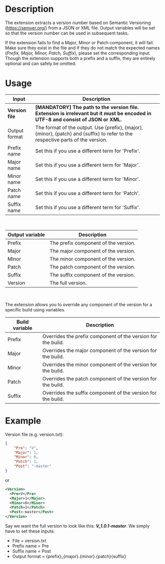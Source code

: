 # Description
The extension extracts a version number based on Semantic Versioning (https://semver.org/) from a JSON or XML file.
Output variables will be set so that the version number can be used in subsequent tasks.

If the extension fails to find a Major, Minor or Patch component, it will fail. Make sure they exist in the file and if they do not match the expected names (*Prefix, Major, Minor, Patch, Suffix*), please set the corresponding input.
Though the extension supports both a prefix and a suffix, they are entirely optional and can safely be omitted.

#  Usage
| Input | Description |
| ------ | ------ |
| **Version file** | **[MANDATORY] The path to the version file. Extension is irrelevant but it must be encoded in UTF-8 and consist of JSON or XML.**|
| Output format | The format of the output. Use {prefix}, {major}, {minor}, {patch} and {suffix} to refer to the respective parts of the version. |
| Prefix name | Set this if you use a different term for 'Prefix'. |
| Major name | Set this if you use a different term for 'Major'. |
| Minor name | Set this if you use a different term for 'Minor'. |
| Patch name | Set this if you use a different term for 'Patch'. |
| Suffix name | Set this if you use a different term for 'Suffix'. |

&nbsp;

| Output variable | Description |
| ------ | ------ |
| Prefix | The prefix component of the version. |
| Major | The major component of the version. |
| Minor | The minor component of the version. |
| Patch | The patch component of the version. |
| Suffix | The suffix component of the version. |
| Version | The full version. |

&nbsp;

The extension allows you to override any component of the version for a specific build using variables.

| Build variable | Description |
| ------ | ------ |
| Prefix | Overrides the prefix component of the version for the build. |
| Major | Overrides the major component of the version for the build. |
| Minor | Overrides the minor component of the version for the build. |
| Patch | Overrides the patch component of the version for the build. |
| Suffix | Overrides the suffix component of the version for the build. |

# Example
Version file (e.g. version.txt):
```json
{
    "Pre": "V",
    "Major": 1,
    "Minor": 0,
    "Patch": 1,
    "Post": "-master"
}
```
or
```xml
<Version>
  <Pre>V</Pre>
  <Major>1</Major>
  <Minor>0</Minor>
  <Patch>1</Patch>
  <Post>-master</Post>
</Version>
```

Say we want the full version to look like this: ***V_1.0.1-master***.
We simply have to set these inputs:
- File = version.txt
- Prefix name = Pre
- Suffix name = Post
- Output format = {prefix}_{major}.{minor}.{patch}{suffix}
